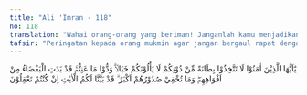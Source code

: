```yaml
---
title: "Ali 'Imran - 118"
no: 118
translation: "Wahai orang-orang yang beriman! Janganlah kamu menjadikan teman orang-orang yang di luar kalanganmu (seagama) sebagai teman kepercayaanmu, (karena) mereka tidak henti-hentinya menyusahkan kamu. Mereka mengharapkan kehancuranmu. Sungguh, telah nyata kebencian dari mulut mereka, dan apa yang tersembunyi di hati mereka lebih jahat. Sungguh, telah Kami terangkan kepadamu ayat-ayat (Kami), jika kamu mengerti."
tafsir: "Peringatan kepada orang mukmin agar jangan bergaul rapat dengan orang kafir yang telah nyata sifat-sifatnya yang buruk itu, jangan mempercayai mereka dan jangan menyerahkan urusan kaum Muslimin kepada mereka. Ayat ini ditutup dengan ungkapan \"Sesungguhnya Kami telah menjelaskan ayat-ayat kepada kamu agar kamu mengerti,\" agar orang beriman benar-benar mengerti dan menyadari tentang sifat-sifat buruk orang kafir dan oleh sebab itu tidak sepantasnya mereka dijadikan teman dekat dalam pergaulan selama mereka itu bersikap buruk terhadap orang beriman. \n\nJanganlah orang mukmin menjadikan orang kafir sebagai teman kepercayaan yang mempunyai sifat yang dinyatakan dalam ayat ini, yaitu mereka :\n\na.Senantiasa menyakiti dan merugikan Muslimin dan berusaha menghancurkan mereka.\n\nb.Menyatakan terang-terangan dengan lisan rasa amarah dan benci terhadap kaum Muslimin, mendustakan Nabi Muhammad saw dan Al-Qur'an dan menuduh umat Islam sebagai orang-orang yang bodoh dan fanatik.\n\nc.Kebencian dan kemarahan yang mereka ucapkan dengan lisan itu adalah amat sedikit sekali bila dibandingkan dengan kebencian dan kemarahan yang disembunyikan dalam hati mereka. Tetapi bila sifat-sifat itu telah berubah menjadi sifat-sifat yang baik atau mereka tidak lagi mempunyai sifat-sifat yang buruk terhadap kaum Muslimin, maka Allah tidak melarang untuk bergaul dengan mereka. \n\nFirman Allah:\n\nAllah tidak melarang kamu berbuat baik dan berlaku adil terhadap orang-orang yang tidak memerangimu dalam urusan agama dan tidak mengusir kamu dari kampung halamanmu. Sesungguhnya Allah mencintai orang-orang yang berlaku adil. Sesungguhnya Allah hanya melarang kamu menjadikan mereka sebagai kawanmu orang-orang yang memerangi kamu dalam urusan agama dan mengusir kamu dari kampung halamanmu dan membantu (orang lain) untuk mengusirmu. Barang siapa menjadikan mereka sebagai kawan, mereka itulah orang-orang yang zalim. (al-Mumtahanah/60:8-9).\n\nBanyak ditemui dalam sejarah berbagai peristiwa penting yang terkait dengan Ahli Kitab, seperti pengkhianatan Yahudi Banu Qainuqa, Banu Nadhir dan Banu Quraidhah di Yasrib terhadap Nabi dan kaum Muslimin, sampai terjadinya Perang Khandaq. Kemudian kaum Nasrani yang membantu kaum Muslimin dalam perjuangan Islam seperti dalam penaklukan Spanyol dan pembebasan Mesir. Mereka mengusir orang-orang Romawi dengan bantuan orang Qibti. Banyak pula di antara orang Nasrani yang diangkat sebagai pegawai pada kantor-kantor pemerintah pada masa Umar bin Khattab dan pada masa Daulah Umayah dan Abbasiah, bahkan ada di antara mereka yang diangkat menjadi duta mewakili pemerintah Islam.\n\nDemikianlah Allah telah menjelaskan ayat-ayat-Nya kepada kaum Muslimin agar diperhatikan dengan sebaik-baiknya, jangan terperosok ke dalam jurang kebinasaan karena kurang hati-hati dan tidak waspada ketika berteman akrab dengan orang kafir itu."
---
```


يٰٓاَيُّهَا الَّذِيْنَ اٰمَنُوْا لَا تَتَّخِذُوْا بِطَانَةً مِّنْ دُوْنِكُمْ لَا يَأْلُوْنَكُمْ خَبَالًاۗ وَدُّوْا مَا عَنِتُّمْۚ قَدْ بَدَتِ الْبَغْضَاۤءُ مِنْ اَفْوَاهِهِمْۖ وَمَا تُخْفِيْ صُدُوْرُهُمْ اَكْبَرُ ۗ قَدْ بَيَّنَّا لَكُمُ الْاٰيٰتِ  اِنْ كُنْتُمْ تَعْقِلُوْنَ
